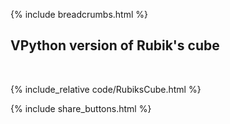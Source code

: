 {% include breadcrumbs.html %}

## VPython version of Rubik&apos;s cube
<div class="header_line"><br/></div>

{% include_relative code/RubiksCube.html %}

<p style="clear: both;"></p>

{% include share_buttons.html %}